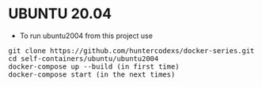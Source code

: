 # UBUNTU 20.04

- To run ubuntu2004 from this project use

<pre>
git clone https://github.com/huntercodexs/docker-series.git .
cd self-containers/ubuntu/ubuntu2004
docker-compose up --build (in first time)
docker-compose start (in the next times)
</pre>
